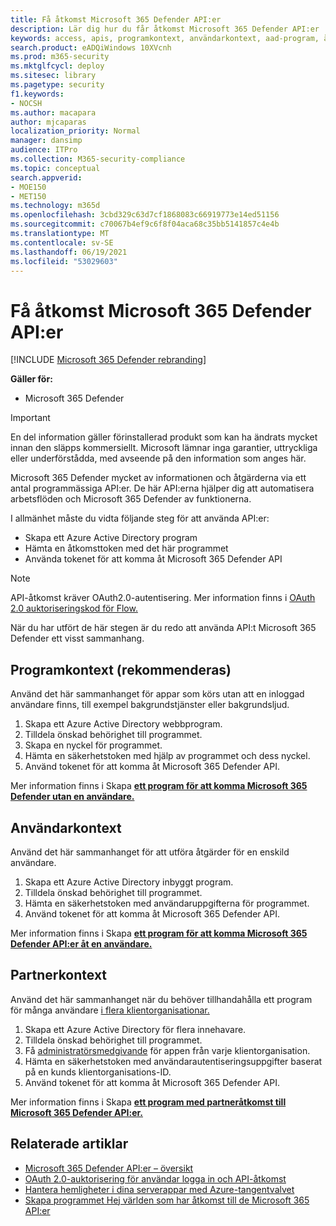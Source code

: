 ```yaml
---
title: Få åtkomst Microsoft 365 Defender API:er
description: Lär dig hur du får åtkomst Microsoft 365 Defender API:er
keywords: access, apis, programkontext, användarkontext, aad-program, åtkomsttoken
search.product: eADQiWindows 10XVcnh
ms.prod: m365-security
ms.mktglfcycl: deploy
ms.sitesec: library
ms.pagetype: security
f1.keywords:
- NOCSH
ms.author: macapara
author: mjcaparas
localization_priority: Normal
manager: dansimp
audience: ITPro
ms.collection: M365-security-compliance
ms.topic: conceptual
search.appverid:
- MOE150
- MET150
ms.technology: m365d
ms.openlocfilehash: 3cbd329c63d7cf1868083c66919773e14ed51156
ms.sourcegitcommit: c70067b4ef9c6f8f04aca68c35bb5141857c4e4b
ms.translationtype: MT
ms.contentlocale: sv-SE
ms.lasthandoff: 06/19/2021
ms.locfileid: "53029603"
---
```

# <a name="access-the-microsoft-365-defender-apis"></a>Få åtkomst Microsoft 365 Defender API:er

[!INCLUDE [Microsoft 365 Defender rebranding](../includes/microsoft-defender.md)]

**Gäller för:**

- Microsoft 365 Defender

> [!IMPORTANT]
> En del information gäller förinstallerad produkt som kan ha ändrats mycket innan den släpps kommersiellt. Microsoft lämnar inga garantier, uttryckliga eller underförstådda, med avseende på den information som anges här.

Microsoft 365 Defender mycket av informationen och åtgärderna via ett antal programmässiga API:er. De här API:erna hjälper dig att automatisera arbetsflöden och Microsoft 365 Defender av funktionerna.

I allmänhet måste du vidta följande steg för att använda API:er:

- Skapa ett Azure Active Directory program
- Hämta en åtkomsttoken med det här programmet
- Använda tokenet för att komma åt Microsoft 365 Defender API

> [!NOTE]
> API-åtkomst kräver OAuth2.0-autentisering. Mer information finns i [OAuth 2.0 auktoriseringskod för Flow.](/azure/active-directory/develop/active-directory-v2-protocols-oauth-code)

När du har utfört de här stegen är du redo att använda API:t Microsoft 365 Defender ett visst sammanhang.

## <a name="application-context-recommended"></a>Programkontext (rekommenderas)

Använd det här sammanhanget för appar som körs utan att en inloggad användare finns, till exempel bakgrundstjänster eller bakgrundsljud.

1. Skapa ett Azure Active Directory webbprogram.
2. Tilldela önskad behörighet till programmet.
3. Skapa en nyckel för programmet.
4. Hämta en säkerhetstoken med hjälp av programmet och dess nyckel.
5. Använd tokenet för att komma åt Microsoft 365 Defender API.

Mer information finns i Skapa **[ett program för att komma Microsoft 365 Defender utan en användare.](api-create-app-web.md)**

## <a name="user-context"></a>Användarkontext

Använd det här sammanhanget för att utföra åtgärder för en enskild användare.

1. Skapa ett Azure Active Directory inbyggt program.
2. Tilldela önskad behörighet till programmet.
3. Hämta en säkerhetstoken med användaruppgifterna för programmet.
4. Använd tokenet för att komma åt Microsoft 365 Defender API.

Mer information finns i Skapa **[ett program för att komma Microsoft 365 Defender API:er åt en användare.](api-create-app-user-context.md)**

## <a name="partner-context"></a>Partnerkontext

Använd det här sammanhanget när du behöver tillhandahålla ett program för många användare [i flera klientorganisationar.](/azure/active-directory/develop/single-and-multi-tenant-apps)

1. Skapa ett Azure Active Directory för flera innehavare.
2. Tilldela önskad behörighet till programmet.
3. Få [administratörsmedgivande](/azure/active-directory/develop/v2-permissions-and-consent#requesting-consent-for-an-entire-tenant) för appen från varje klientorganisation.
4. Hämta en säkerhetstoken med användarautentiseringsuppgifter baserat på en kunds klientorganisations-ID.
5. Använd tokenet för att komma åt Microsoft 365 Defender API.

Mer information finns i Skapa **[ett program med partneråtkomst till Microsoft 365 Defender API:er.](api-partner-access.md)**

## <a name="related-articles"></a>Relaterade artiklar

- [Microsoft 365 Defender API:er – översikt](api-overview.md)
- [OAuth 2.0-auktorisering för användar logga in och API-åtkomst](/azure/active-directory/develop/active-directory-v2-protocols-oauth-code)
- [Hantera hemligheter i dina serverappar med Azure-tangentvalvet](/learn/modules/manage-secrets-with-azure-key-vault/)
- [Skapa programmet Hej världen som har åtkomst till de Microsoft 365 API:er](api-hello-world.md)
